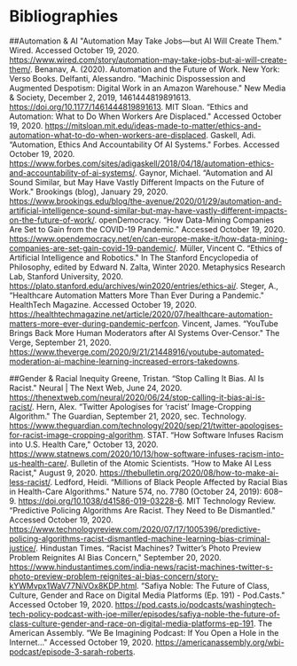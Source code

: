 # Bibliographies #
##Automation & AI
"Automation May Take Jobs—but AI Will Create Them." Wired. Accessed October 19, 2020. https://www.wired.com/story/automation-may-take-jobs-but-ai-will-create-them/.
Benanav, A. (2020). Automation and the Future of Work. New York: Verso Books.
Delfanti, Alessandro. “Machinic Dispossession and Augmented Despotism: Digital Work in an Amazon Warehouse." New Media & Society, December 2, 2019, 1461444819891613. https://doi.org/10.1177/1461444819891613.
MIT Sloan. “Ethics and Automation: What to Do When Workers Are Displaced." Accessed October 19, 2020. https://mitsloan.mit.edu/ideas-made-to-matter/ethics-and-automation-what-to-do-when-workers-are-displaced.
Gaskell, Adi. “Automation, Ethics And Accountability Of AI Systems." Forbes. Accessed October 19, 2020. https://www.forbes.com/sites/adigaskell/2018/04/18/automation-ethics-and-accountability-of-ai-systems/.
Gaynor, Michael. “Automation and AI Sound Similar, but May Have Vastly Different Impacts on the Future of Work." Brookings (blog), January 29, 2020. https://www.brookings.edu/blog/the-avenue/2020/01/29/automation-and-artificial-intelligence-sound-similar-but-may-have-vastly-different-impacts-on-the-future-of-work/.
openDemocracy. “How Data-Mining Companies Are Set to Gain from the COVID-19 Pandemic." Accessed October 19, 2020. https://www.opendemocracy.net/en/can-europe-make-it/how-data-mining-companies-are-set-gain-covid-19-pandemic/.
Müller, Vincent C. “Ethics of Artificial Intelligence and Robotics." In The Stanford Encyclopedia of Philosophy, edited by Edward N. Zalta, Winter 2020. Metaphysics Research Lab, Stanford University, 2020. https://plato.stanford.edu/archives/win2020/entries/ethics-ai/.
Steger, A., “Healthcare Automation Matters More Than Ever During a Pandemic." HealthTech Magazine. Accessed October 19, 2020. https://healthtechmagazine.net/article/2020/07/healthcare-automation-matters-more-ever-during-pandemic-perfcon.
Vincent, James. “YouTube Brings Back More Human Moderators after AI Systems Over-Censor." The Verge, September 21, 2020. https://www.theverge.com/2020/9/21/21448916/youtube-automated-moderation-ai-machine-learning-increased-errors-takedowns.

##Gender & Racial Inequity
Greene, Tristan. “Stop Calling It Bias. AI Is Racist." Neural | The Next Web, June 24, 2020. https://thenextweb.com/neural/2020/06/24/stop-calling-it-bias-ai-is-racist/.
Hern, Alex. “Twitter Apologises for ‘racist’ Image-Cropping Algorithm." The Guardian, September 21, 2020, sec. Technology. https://www.theguardian.com/technology/2020/sep/21/twitter-apologises-for-racist-image-cropping-algorithm.
STAT. “How Software Infuses Racism into U.S. Health Care," October 13, 2020. https://www.statnews.com/2020/10/13/how-software-infuses-racism-into-us-health-care/.
Bulletin of the Atomic Scientists. “How to Make AI Less Racist," August 9, 2020. https://thebulletin.org/2020/08/how-to-make-ai-less-racist/.
Ledford, Heidi. “Millions of Black People Affected by Racial Bias in Health-Care Algorithms." Nature 574, no. 7780 (October 24, 2019): 608–9. https://doi.org/10.1038/d41586-019-03228-6.
MIT Technology Review. “Predictive Policing Algorithms Are Racist. They Need to Be Dismantled." Accessed October 19, 2020. https://www.technologyreview.com/2020/07/17/1005396/predictive-policing-algorithms-racist-dismantled-machine-learning-bias-criminal-justice/.
Hindustan Times. “Racist Machines? Twitter’s Photo Preview Problem Reignites AI Bias Concern," September 20, 2020. https://www.hindustantimes.com/india-news/racist-machines-twitter-s-photo-preview-problem-reignites-ai-bias-concern/story-kYWMvpx1WaV77NiVOx8KDP.html.
“Safiya Noble: The Future of Class, Culture, Gender and Race on Digital Media Platforms (Ep. 191) - Pod.Casts." Accessed October 19, 2020. https://pod.casts.io/podcasts/washingtech-tech-policy-podcast-with-joe-miller/episodes/safiya-noble-the-future-of-class-culture-gender-and-race-on-digital-media-platforms-ep-191.
The American Assembly. “We Be Imagining Podcast: If You Open a Hole in the Internet..." Accessed October 19, 2020. https://americanassembly.org/wbi-podcast/episode-3-sarah-roberts.
